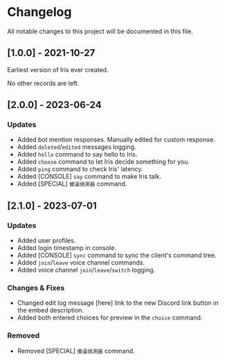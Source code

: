 # Changelog
All notable changes to this project will be documented in this file.

## [1.0.0] - 2021-10-27

Earliest version of Iris ever created.

No other records are left.

## [2.0.0] - 2023-06-24

### Updates
- Added bot mention responses. Manually edited for custom response.
- Added `deleted`/`edited` messages logging.
- Added `hello` command to say hello to Iris.
- Added `choose` command to let Iris decide something for you.
- Added `ping` command to check Iris' latency.
- Added [CONSOLE] `say` command to make Iris talk.
- Added [SPECIAL] `傻逼偵測器` command.

## [2.1.0] - 2023-07-01

### Updates
- Added user profiles.
- Added login timestamp in console.
- Added [CONSOLE] `sync` command to sync the client's command tree.
- Added `join`/`leave` voice channel commands.
- Added voice channel `join`/`leave`/`switch` logging.

### Changes & Fixes
- Changed edit log message [here] link to the new Discord link button in the embed description.
- Added both entered choices for preview in the `choice` command.

### Removed
- Removed [SPECIAL] `傻逼偵測器` command.
